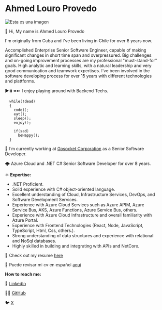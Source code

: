 # Ahmed Louro Provedo
![Esta es una imagen](https://ahmedlp.github.io/Captura.PNG)

<p>👋 Hi, My name is Ahmed Louro Provedo </p>
<p>I'm originally from Cuba and I've been living in Chile for over 8 years now.</p>

<p>Accomplished Enterprise Senior Software Engineer, capable of making significant changes in short time span and overpressured.
Big challenges and on-going improvement processes are my professional "must-stand-for" goals.
High analytic and learning skills, with a natural leadership and very good communication and teamwork expertises. 
I've been involved in the software developing process for over 15 years with different technologies and plattforms.</p>

▶️⏸️⏪⏩ I enjoy playing around with Backend Techs.
```
  while(!dead)
  {
    code();
    eat();
    sleep();
    enjoy();

    if(sad)
      beHappy();
  }
```

👀 I’m currently working at <a href="https://www.linkedin.com/company/gosocket-corp/posts/?feedView=all">Gosocket Corporation</a> as a Senior Software Developer. 

🌩️ Azure Cloud and .NET C# Senior Software Developer for over 8 years.

⚛️ **Expertise:**
- .NET Proficient.
- Solid experience with C# object-oriented language.
- Excellent understanding of Cloud, Infrastructure Services, DevOps, and Software Development Services.
- Experience with Azure Cloud Services such as Azure APIM, Azure Service Bus, AKS, Azure Functions, Azure Service Bus, others.
- Experience with Azure Cloud Infrastructure and overall familiarity with Azure Portal.
- Experience with Frontend Technologies (React, Node, JavaScript, TypeScript, Html, Css, others.).
- Strong understanding of data structures and experience with relational and NoSql databases.
- Highly skilled in building and integrating with APIs and NetCore.

📑 Check out my resume <a href="https://ahmedlp.github.io/AHMED LOURO PROVEDO-CV-ENGLISH-2025.pdf">here</a>

📑 Puede revisar mi cv en español <a href="https://ahmedlp.github.io/AHMED LOURO PROVEDO-CV-SPANISH-2025.pdf">aquí</a>

**How to reach me:** 

<p>💼 <a href="https://www.linkedin.com/in/ahmed-louro-provedo/">LinkedIn</a></p>
<p>👨‍💻 <a href="https://github.com/AhmedLP">GitHub</a></p>
<p>🐦 <a href="https://x.com/ahmedlp86">X</a></p>

